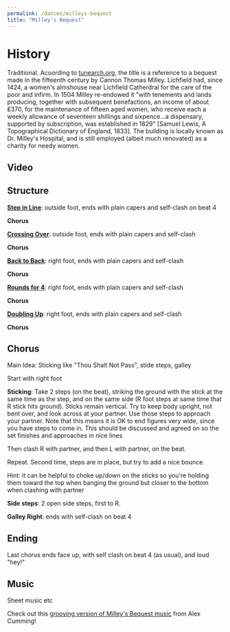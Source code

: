 ```yaml
---
permalink: /dances/milleys-bequest
title: "Milley's Bequest"
---
```

# History
Traditional.  Acoording to [tunearch.org](https://tunearch.org/wiki/Annotation:Milley%27s_Bequest), the title is a reference to a bequest made in the fifteenth century by Cannon Thomas Milley. Lichfield had, since 1424, a women's almshouse near Lichfield Catherdral for the care of the poor and infirm. In 1504 Milley re-endowed it "with tenements and lands producing, together with subsequent benefactions, an income of about ₤370, for the maintenance of fifteen aged women, who receive each a weekly allowance of seventeen shillings and sixpence...a dispensary, supported by subscription, was established in 1829" [Samuel Lewis, A Topographical Dictionary of England, 1833]. The building is locally known as Dr. Milley's Hospital, and is still employed (albeit much renovated) as a charity for needy women.

## Video

## Structure

**[Step in Line](/figures#step-in-line)**: outside foot, ends with plain capers and self-clash on beat 4

**Chorus**

**[Crossing Over](/figures#crossing-over)**: outside foot, ends with plain capers and self-clash

**Chorus**

**[Back to Back](/figures#back-to-back)**: right foot, ends with plain capers and self-clash

**Chorus**

**[Rounds for 4](/figures#rounds-for-four)**: right foot, ends with plain capers and self-clash

**Chorus**

**[Doubling Up](/figures#doubling-up)**: right foot, ends with plain capers and self-clash

**Chorus**

## Chorus
Main Idea: Sticking like "Thou Shalt Not Pass", stide steps, galley 

Start with right foot

**Sticking**: Take 2 steps (on the beat), striking the ground with the stick at the same time as the step, and on the same side (R foot steps at same time that R stick hits ground).  Sticks remain vertical.  Try to keep body upright, not bent over, and look across at your partner.  Use those steps to approach your partner.  Note that this means it is OK to end figures very wide, since you have steps to come in.  This should be discussed and agreed on so the set finishes and approaches in nice lines

Then clash R with partner, and then L with partner, on the beat.

Repeat.  Second time, steps are in place, but try to add a nice bounce.

Hint: it can be helpful to choke up/down on the sticks so you're holding them toward the top when banging the ground but closer to the bottom when clashing with partner

**Side steps**: 2 open side steps, first to R.  

**Galley Right**: ends with self-clash on beat 4

## Ending

Last chorus ends face up, with self clash on beat 4 (as usual), and loud "hey!"

## Music
Sheet music etc

Check out this [grooving version of Milley's Bequest music](https://www.facebook.com/watch/live/?ref=watch_permalink&v=328637058142283) from Alex Cumming!
